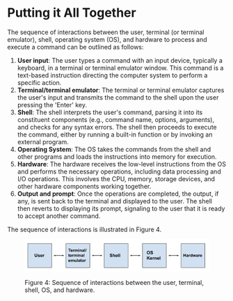 # Putting it All Together

The sequence of interactions between the user, terminal (or terminal emulator), shell, operating system (OS), and hardware to process and execute a command can be outlined as follows:

1. **User input**: The user types a command with an input device, typically a keyboard, in a terminal or terminal emulator window. This command is a text-based instruction directing the computer system to perform a specific action.
2. **Terminal/terminal emulator**: The terminal or terminal emulator captures the user's input and transmits the command to the shell upon the user pressing the 'Enter' key.
3. **Shell**: The shell interprets the user's command, parsing it into its constituent components (e.g., command name, options, arguments), and checks for any syntax errors. The shell then proceeds to execute the command, either by running a built-in function or by invoking an external program.
4. **Operating System**: The OS takes the commands from the shell and other programs and loads the instructions into memory for execution.
5. **Hardware**: The hardware receives the low-level instructions from the OS and performs the necessary operations, including data processing and I/O operations. This involves the CPU, memory, storage devices, and other hardware components working together.
6. **Output and prompt**: Once the operations are completed, the output, if any, is sent back to the terminal and displayed to the user. The shell then reverts to displaying its prompt, signaling to the user that it is ready to accept another command.

The sequence of interactions is illustrated in Figure 4.

<figure><img src="../.gitbook/assets/Screenshot 2023-04-26 at 3.21.28 PM.png" alt=""><figcaption><p>Figure 4: Sequence of interactions between the user, terminal, shell, OS, and hardware.</p></figcaption></figure>

